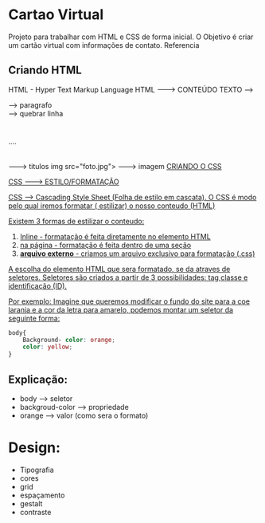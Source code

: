 # Cartao Virtual
Projeto para trabalhar com HTML e CSS de forma inicial. O Objetivo é criar um cartão virtual com informações de contato. Referencia 
  
## Criando HTML


HTML - Hyper Text Markup Language 
HTML ---> CONTEÚDO
<destacado>TEXTO</destacado>
<comando></comando>
<comando> --> <tag>

<p></p> --> paragrafo 
<br> --> quebrar linha
<h1></h1>.... <h6></h6> ---> titulos
img src="foto.jpg"> ---> imagem
<a href="https://sp.senac</a> --> link

**ALT + SHIFT  + F** --> organiza o código automaticamente 


ALT + SHIFT + F --> organiza o código automaticamente (indentação) 
 para voltar (shift + tab)

JS --> INTERAÇÃO


## CRIANDO O CSS
CSS ---> ESTILO/FORMATAÇÃO

CSS --> Cascading Style Sheet (Folha de estilo em cascata). O CSS é modo pelo qual iremos formatar ( estilizar) o nosso conteudo (HTML)

Existem 3 formas de estilizar o conteudo:

1. Inline - formatação é feita diretamente no elemento HTML 
2. na página - formatação é feita dentro de uma seção
3. **arquivo externo** - criamos um arquivo exclusivo para formatação (.css)

A escolha do elemento HTML que sera formatado, se da atraves de seletores.
Seletores são criados a partir de 3 possibilidades: tag,classe e identificação (ID).

Por exemplo: Imagine que queremos modificar o fundo do site para a coe laranja e a cor da letra para amarelo, podemos montar um seletor da seguinte forma: 

``` css
body{
    Background- color: orange;
    color: yellow;
}
``` 

## Explicação:
- body --> seletor
- backgroud-color --> propriedade 
- orange --> valor (como sera o formato)

# Design:
- Tipografia
- cores
- grid
- espaçamento
- gestalt
- contraste
